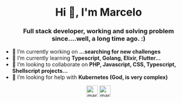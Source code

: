 <h1 align="center">Hi 👋, I'm Marcelo</h1>
<h3 align="center">Full stack developer, working and solving problem since....well, a long time ago. :)</h3>

- 🔭 I’m currently working on **...searching for new challenges**
- 🌱 I’m currently learning **Typescript, Golang, Elixir, Flutter...**
- 👯 I’m looking to collaborate on **PHP, Javascript, CSS, Typescript, Shellscript projects...**
- 🤝 I’m looking for help with **Kubernetes (God, is very complex)**

<p align="center">
<a href="https://twitter.com/marcelomx" target="blank"><img align="center" src="https://cdn.jsdelivr.net/npm/simple-icons@3.0.1/icons/twitter.svg" alt="marcelomx" height="30" width="30" /></a>
<a href="https://linkedin.com/in/marcelomx" target="blank"><img align="center" src="https://cdn.jsdelivr.net/npm/simple-icons@3.0.1/icons/linkedin.svg" alt="marcelomx" height="30" width="30" /></a>
</p>
